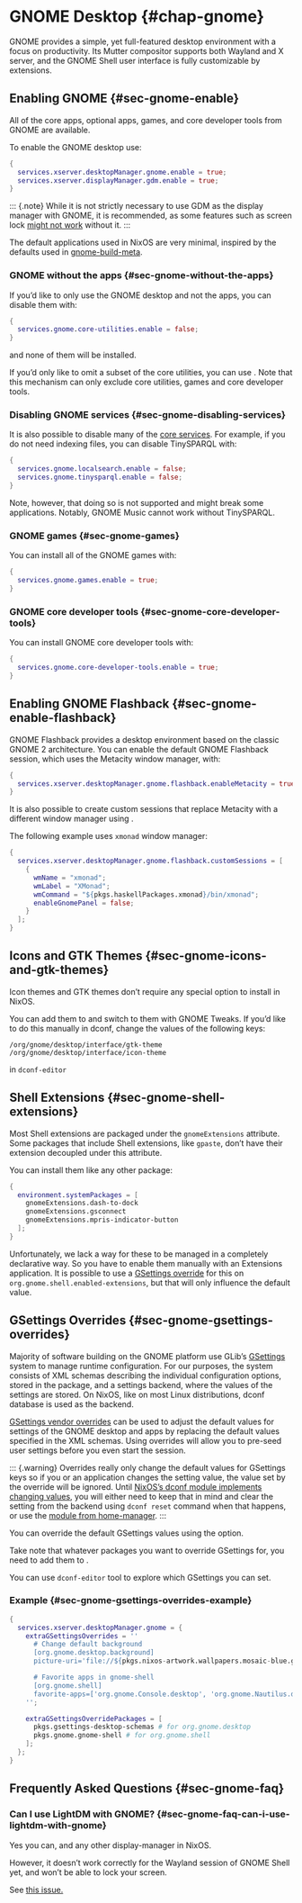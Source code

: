 # GNOME Desktop {#chap-gnome}

GNOME provides a simple, yet full-featured desktop environment with a focus on productivity. Its Mutter compositor supports both Wayland and X server, and the GNOME Shell user interface is fully customizable by extensions.

## Enabling GNOME {#sec-gnome-enable}

All of the core apps, optional apps, games, and core developer tools from GNOME are available.

To enable the GNOME desktop use:

```nix
{
  services.xserver.desktopManager.gnome.enable = true;
  services.xserver.displayManager.gdm.enable = true;
}
```

::: {.note}
While it is not strictly necessary to use GDM as the display manager with GNOME, it is recommended, as some features such as screen lock [might not work](#sec-gnome-faq-can-i-use-lightdm-with-gnome) without it.
:::

The default applications used in NixOS are very minimal, inspired by the defaults used in [gnome-build-meta](https://gitlab.gnome.org/GNOME/gnome-build-meta/blob/40.0/elements/core/meta-gnome-core-utilities.bst).

### GNOME without the apps {#sec-gnome-without-the-apps}

If you’d like to only use the GNOME desktop and not the apps, you can disable them with:

```nix
{
  services.gnome.core-utilities.enable = false;
}
```

and none of them will be installed.

If you’d only like to omit a subset of the core utilities, you can use
[](#opt-environment.gnome.excludePackages).
Note that this mechanism can only exclude core utilities, games and core developer tools.

### Disabling GNOME services {#sec-gnome-disabling-services}

It is also possible to disable many of the [core services](https://github.com/NixOS/nixpkgs/blob/b8ec4fd2a4edc4e30d02ba7b1a2cc1358f3db1d5/nixos/modules/services/x11/desktop-managers/gnome.nix#L329-L348). For example, if you do not need indexing files, you can disable TinySPARQL with:

```nix
{
  services.gnome.localsearch.enable = false;
  services.gnome.tinysparql.enable = false;
}
```

Note, however, that doing so is not supported and might break some applications. Notably, GNOME Music cannot work without TinySPARQL.

### GNOME games {#sec-gnome-games}

You can install all of the GNOME games with:

```nix
{
  services.gnome.games.enable = true;
}
```

### GNOME core developer tools {#sec-gnome-core-developer-tools}

You can install GNOME core developer tools with:

```nix
{
  services.gnome.core-developer-tools.enable = true;
}
```

## Enabling GNOME Flashback {#sec-gnome-enable-flashback}

GNOME Flashback provides a desktop environment based on the classic GNOME 2 architecture. You can enable the default GNOME Flashback session, which uses the Metacity window manager, with:

```nix
{
  services.xserver.desktopManager.gnome.flashback.enableMetacity = true;
}
```

It is also possible to create custom sessions that replace Metacity with a different window manager using [](#opt-services.xserver.desktopManager.gnome.flashback.customSessions).

The following example uses `xmonad` window manager:

```nix
{
  services.xserver.desktopManager.gnome.flashback.customSessions = [
    {
      wmName = "xmonad";
      wmLabel = "XMonad";
      wmCommand = "${pkgs.haskellPackages.xmonad}/bin/xmonad";
      enableGnomePanel = false;
    }
  ];
}
```

## Icons and GTK Themes {#sec-gnome-icons-and-gtk-themes}

Icon themes and GTK themes don’t require any special option to install in NixOS.

You can add them to [](#opt-environment.systemPackages) and switch to them with GNOME Tweaks.
If you’d like to do this manually in dconf, change the values of the following keys:

```
/org/gnome/desktop/interface/gtk-theme
/org/gnome/desktop/interface/icon-theme
```

in `dconf-editor`

## Shell Extensions {#sec-gnome-shell-extensions}

Most Shell extensions are packaged under the `gnomeExtensions` attribute.
Some packages that include Shell extensions, like `gpaste`, don’t have their extension decoupled under this attribute.

You can install them like any other package:

```nix
{
  environment.systemPackages = [
    gnomeExtensions.dash-to-dock
    gnomeExtensions.gsconnect
    gnomeExtensions.mpris-indicator-button
  ];
}
```

Unfortunately, we lack a way for these to be managed in a completely declarative way.
So you have to enable them manually with an Extensions application.
It is possible to use a [GSettings override](#sec-gnome-gsettings-overrides) for this on `org.gnome.shell.enabled-extensions`, but that will only influence the default value.

## GSettings Overrides {#sec-gnome-gsettings-overrides}

Majority of software building on the GNOME platform use GLib’s [GSettings](https://developer.gnome.org/gio/unstable/GSettings.html) system to manage runtime configuration. For our purposes, the system consists of XML schemas describing the individual configuration options, stored in the package, and a settings backend, where the values of the settings are stored. On NixOS, like on most Linux distributions, dconf database is used as the backend.

[GSettings vendor overrides](https://developer.gnome.org/gio/unstable/GSettings.html#id-1.4.19.2.9.25) can be used to adjust the default values for settings of the GNOME desktop and apps by replacing the default values specified in the XML schemas. Using overrides will allow you to pre-seed user settings before you even start the session.

::: {.warning}
Overrides really only change the default values for GSettings keys so if you or an application changes the setting value, the value set by the override will be ignored. Until [NixOS’s dconf module implements changing values](https://github.com/NixOS/nixpkgs/issues/54150), you will either need to keep that in mind and clear the setting from the backend using `dconf reset` command when that happens, or use the [module from home-manager](https://nix-community.github.io/home-manager/options.html#opt-dconf.settings).
:::

You can override the default GSettings values using the
[](#opt-services.xserver.desktopManager.gnome.extraGSettingsOverrides) option.

Take note that whatever packages you want to override GSettings for, you need to add them to
[](#opt-services.xserver.desktopManager.gnome.extraGSettingsOverridePackages).

You can use `dconf-editor` tool to explore which GSettings you can set.

### Example {#sec-gnome-gsettings-overrides-example}

```nix
{
  services.xserver.desktopManager.gnome = {
    extraGSettingsOverrides = ''
      # Change default background
      [org.gnome.desktop.background]
      picture-uri='file://${pkgs.nixos-artwork.wallpapers.mosaic-blue.gnomeFilePath}'

      # Favorite apps in gnome-shell
      [org.gnome.shell]
      favorite-apps=['org.gnome.Console.desktop', 'org.gnome.Nautilus.desktop']
    '';

    extraGSettingsOverridePackages = [
      pkgs.gsettings-desktop-schemas # for org.gnome.desktop
      pkgs.gnome.gnome-shell # for org.gnome.shell
    ];
  };
}
```

## Frequently Asked Questions {#sec-gnome-faq}

### Can I use LightDM with GNOME? {#sec-gnome-faq-can-i-use-lightdm-with-gnome}

Yes you can, and any other display-manager in NixOS.

However, it doesn’t work correctly for the Wayland session of GNOME Shell yet, and
won’t be able to lock your screen.

See [this issue.](https://github.com/NixOS/nixpkgs/issues/56342)
